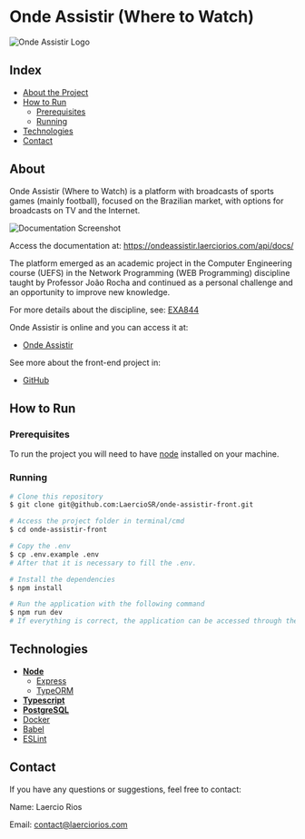 # Onde Assistir (Where to Watch)

![Onde Assistir Logo](https://raw.githubusercontent.com/LaercioSR/onde-assistir-api/main/assets/images/logo.svg)

## Index

* [About the Project](#about)
* [How to Run](#how-to-run)
  * [Prerequisites](#prerequisites)
  * [Running](#running)
* [Technologies](#technologies)
* [Contact](#contact)

## About

Onde Assistir (Where to Watch) is a platform with broadcasts of sports games (mainly football), focused on the Brazilian market, with options for broadcasts on TV and the Internet.

![Documentation Screenshot](https://raw.githubusercontent.com/LaercioSR/onde-assistir-api/main/assets/images/screenshot.png#vitrinedev)

Access the documentation at: <https://ondeassistir.laerciorios.com/api/docs/>

The platform emerged as an academic project in the Computer Engineering course (UEFS) in the Network Programming (WEB Programming) discipline taught by Professor João Rocha and continued as a personal challenge and an opportunity to improve new knowledge.

For more details about the discipline, see: [EXA844](https://sites.google.com/a/ecomp.uefs.br/joao/home/courses/exa844)

Onde Assistir is online and you can access it at:

* [Onde Assistir](https://ondeassistir.laerciorios.com/)

See more about the front-end project in:

* [GitHub](https://github.com/LaercioSR/onde-assistir-front)

## How to Run

### Prerequisites

To run the project you will need to have [node](https://nodejs.org/en/download) installed on your machine.

### Running

```bash
# Clone this repository
$ git clone git@github.com:LaercioSR/onde-assistir-front.git

# Access the project folder in terminal/cmd
$ cd onde-assistir-front

# Copy the .env
$ cp .env.example .env
# After that it is necessary to fill the .env.

# Install the dependencies
$ npm install

# Run the application with the following command
$ npm run dev
# If everything is correct, the application can be accessed through the URL https://localhost:3333
```

## Technologies

* [**Node**](https://nodejs.org/)
  * [Express](https://expressjs.com/)
  * [TypeORM](https://typeorm.io/)
* [**Typescript**](https://www.typescriptlang.org/)
* [**PostgreSQL**](https://www.postgresql.org/)
* [Docker](https://www.docker.com/)
* [Babel](https://babeljs.io/)
* [ESLint](https://eslint.org/)

## Contact

If you have any questions or suggestions, feel free to contact:

Name: Laercio Rios

Email: [contact@laerciorios.com](mailto:contact@laerciorios.com)
